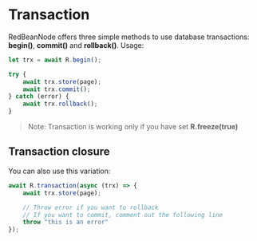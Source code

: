 # Transaction
RedBeanNode offers three simple methods to use database transactions: **begin()**, **commit()** and **rollback()**. Usage:

```javascript
let trx = await R.begin();

try {
    await trx.store(page);
    await trx.commit();
} catch (error) {
    await trx.rollback();
}
```

> Note: Transaction is working only if you have set **R.freeze(true)**


## Transaction closure
You can also use this variation:

```javascript
await R.transaction(async (trx) => {
    await trx.store(page);

    // Throw error if you want to rollback
    // If you want to commit, comment out the following line
    throw "this is an error"
});
```
